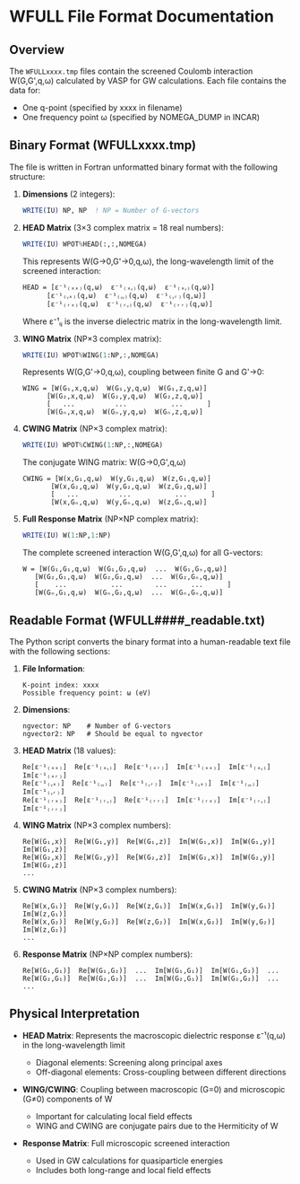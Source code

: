 # WFULL File Format Documentation

## Overview

The `WFULLxxxx.tmp` files contain the screened Coulomb interaction W(G,G',q,ω) calculated by VASP for GW calculations. Each file contains the data for:
- One q-point (specified by xxxx in filename)
- One frequency point ω (specified by NOMEGA_DUMP in INCAR)

## Binary Format (WFULLxxxx.tmp)

The file is written in Fortran unformatted binary format with the following structure:

1. **Dimensions** (2 integers):
   ```fortran
   WRITE(IU) NP, NP  ! NP = Number of G-vectors
   ```

2. **HEAD Matrix** (3×3 complex matrix = 18 real numbers):
   ```fortran
   WRITE(IU) WPOT%HEAD(:,:,NOMEGA)
   ```
   This represents W(G→0,G'→0,q,ω), the long-wavelength limit of the screened interaction:
   ```
   HEAD = [ε⁻¹₍ₓₓ₎(q,ω)  ε⁻¹₍ₓᵧ₎(q,ω)  ε⁻¹₍ₓᵧ₎(q,ω)]
         [ε⁻¹₍ᵧₓ₎(q,ω)  ε⁻¹₍ᵧᵧ₎(q,ω)  ε⁻¹₍ᵧᵣ₎(q,ω)]
         [ε⁻¹₍ᵣₓ₎(q,ω)  ε⁻¹₍ᵣᵧ₎(q,ω)  ε⁻¹₍ᵣᵣ₎(q,ω)]
   ```
   Where ε⁻¹ᵢⱼ is the inverse dielectric matrix in the long-wavelength limit.

3. **WING Matrix** (NP×3 complex matrix):
   ```fortran
   WRITE(IU) WPOT%WING(1:NP,:,NOMEGA)
   ```
   Represents W(G,G'→0,q,ω), coupling between finite G and G'→0:
   ```
   WING = [W(G₁,x,q,ω)  W(G₁,y,q,ω)  W(G₁,z,q,ω)]
         [W(G₂,x,q,ω)  W(G₂,y,q,ω)  W(G₂,z,q,ω)]
         [   ...          ...           ...      ]
         [W(Gₙ,x,q,ω)  W(Gₙ,y,q,ω)  W(Gₙ,z,q,ω)]
   ```

4. **CWING Matrix** (NP×3 complex matrix):
   ```fortran
   WRITE(IU) WPOT%CWING(1:NP,:,NOMEGA)
   ```
   The conjugate WING matrix: W(G→0,G',q,ω)
   ```
   CWING = [W(x,G₁,q,ω)  W(y,G₁,q,ω)  W(z,G₁,q,ω)]
          [W(x,G₂,q,ω)  W(y,G₂,q,ω)  W(z,G₂,q,ω)]
          [   ...          ...           ...      ]
          [W(x,Gₙ,q,ω)  W(y,Gₙ,q,ω)  W(z,Gₙ,q,ω)]
   ```

5. **Full Response Matrix** (NP×NP complex matrix):
   ```fortran
   WRITE(IU) W(1:NP,1:NP)
   ```
   The complete screened interaction W(G,G',q,ω) for all G-vectors:
   ```
   W = [W(G₁,G₁,q,ω)  W(G₁,G₂,q,ω)  ...  W(G₁,Gₙ,q,ω)]
      [W(G₂,G₁,q,ω)  W(G₂,G₂,q,ω)  ...  W(G₂,Gₙ,q,ω)]
      [    ...           ...        ...      ...      ]
      [W(Gₙ,G₁,q,ω)  W(Gₙ,G₂,q,ω)  ...  W(Gₙ,Gₙ,q,ω)]
   ```

## Readable Format (WFULL####_readable.txt)

The Python script converts the binary format into a human-readable text file with the following sections:

1. **File Information**:
   ```
   K-point index: xxxx
   Possible frequency point: ω (eV)
   ```

2. **Dimensions**:
   ```
   ngvector: NP    # Number of G-vectors
   ngvector2: NP   # Should be equal to ngvector
   ```

3. **HEAD Matrix** (18 values):
   ```
   Re[ε⁻¹₍ₓₓ₎]  Re[ε⁻¹₍ₓᵧ₎]  Re[ε⁻¹₍ₓᵣ₎]  Im[ε⁻¹₍ₓₓ₎]  Im[ε⁻¹₍ₓᵧ₎]  Im[ε⁻¹₍ₓᵣ₎]
   Re[ε⁻¹₍ᵧₓ₎]  Re[ε⁻¹₍ᵧᵧ₎]  Re[ε⁻¹₍ᵧᵣ₎]  Im[ε⁻¹₍ᵧₓ₎]  Im[ε⁻¹₍ᵧᵧ₎]  Im[ε⁻¹₍ᵧᵣ₎]
   Re[ε⁻¹₍ᵣₓ₎]  Re[ε⁻¹₍ᵣᵧ₎]  Re[ε⁻¹₍ᵣᵣ₎]  Im[ε⁻¹₍ᵣₓ₎]  Im[ε⁻¹₍ᵣᵧ₎]  Im[ε⁻¹₍ᵣᵣ₎]
   ```

4. **WING Matrix** (NP×3 complex numbers):
   ```
   Re[W(G₁,x)]  Re[W(G₁,y)]  Re[W(G₁,z)]  Im[W(G₁,x)]  Im[W(G₁,y)]  Im[W(G₁,z)]
   Re[W(G₂,x)]  Re[W(G₂,y)]  Re[W(G₂,z)]  Im[W(G₂,x)]  Im[W(G₂,y)]  Im[W(G₂,z)]
   ...
   ```

5. **CWING Matrix** (NP×3 complex numbers):
   ```
   Re[W(x,G₁)]  Re[W(y,G₁)]  Re[W(z,G₁)]  Im[W(x,G₁)]  Im[W(y,G₁)]  Im[W(z,G₁)]
   Re[W(x,G₂)]  Re[W(y,G₂)]  Re[W(z,G₂)]  Im[W(x,G₂)]  Im[W(y,G₂)]  Im[W(z,G₂)]
   ...
   ```

6. **Response Matrix** (NP×NP complex numbers):
   ```
   Re[W(G₁,G₁)]  Re[W(G₁,G₂)]  ...  Im[W(G₁,G₁)]  Im[W(G₁,G₂)]  ...
   Re[W(G₂,G₁)]  Re[W(G₂,G₂)]  ...  Im[W(G₂,G₁)]  Im[W(G₂,G₂)]  ...
   ...
   ```

## Physical Interpretation

- **HEAD Matrix**: Represents the macroscopic dielectric response ε⁻¹(q,ω) in the long-wavelength limit
  - Diagonal elements: Screening along principal axes
  - Off-diagonal elements: Cross-coupling between different directions

- **WING/CWING**: Coupling between macroscopic (G=0) and microscopic (G≠0) components of W
  - Important for calculating local field effects
  - WING and CWING are conjugate pairs due to the Hermiticity of W

- **Response Matrix**: Full microscopic screened interaction
  - Used in GW calculations for quasiparticle energies
  - Includes both long-range and local field effects
